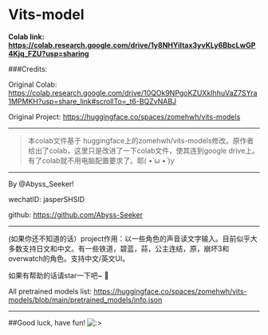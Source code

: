 # Vits-model

**Colab link: https://colab.research.google.com/drive/1y8NHYiItax3yvKLy6BbcLwGP4Kjq_FZU?usp=sharing**

###Credits: 

Original Colab: https://colab.research.google.com/drive/10QOk9NPgoKZUXkIhhuVaZ7SYra1MPMKH?usp=share_link#scrollTo=_t6-BQZvNABJ

Original Project: https://huggingface.co/spaces/zomehwh/vits-models

****

>本colab文件基于 huggingface上的zomehwh/vits-models修改。原作者给出了colab，这里只是改进了一下colab文件，使其连到google drive上。
>有了colab就不用电脑配置要求了。耶( •̀ ω •́ )y

****

By @Abyss_Seeker!

wechatID: jasperSHSID

github: https://github.com/Abyss-Seeker

****

(如果你还不知道的话）project作用：以一些角色的声音读文字输入。目前似乎大多数支持日文和中文。有一些铁道，碧蓝，蒜，公主连结，原，崩坏3和overwatch的角色。支持中文/英文UI。

如果有帮助的话请star一下吧~ 🌟



All pretrained models list: https://huggingface.co/spaces/zomehwh/vits-models/blob/main/pretrained_models/info.json

****
##Good luck, have fun!
![:>](https://github.com/Abyss-Seeker/Random-Resources/blob/main/%E3%81%88%E3%81%BC%E3%81%97_%E3%83%95%E3%82%A1%E3%83%97%E3%82%BF%E5%A7%AB_107376242_p0.gif?raw=true "Faputa gif by pixiv artist えぼし, artwork ID 107376242")
